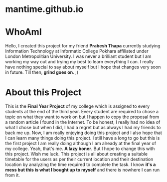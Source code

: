 # mantime.github.io

# WhoAmI
Hello, I created this project for my friend **Prabesh Thapa** currently studying Information Technology at Informatic College Pokhara affiliated under London Metropolitian University. I was never a brilliant student but I am working my way out and trying my best to learn everything I can. I really have nothing special to say about myself but I hope that changes very soon in future. Till then, **grind goes on**. ;)

# About this Project
This is the **Final Year Project** of my college which is assigned to every students at the end of the third year. Every student are required to chose a topic on what they want to work on but I happen to copy the proposal from a random article I found in the Internet. To be honest, I really had no idea of what I chose but when I did, I had a regret but as always I had my friends to back me up. Now, I am really enjoying doing this project and I also hope that I can learn many things doing this project. I still have a long to go but this is the first project I am really doing although I am already at the final year of my college. Yeah, that's me. **A lazy boner**. But I hope to change this with this project. Wish me luck.
This project is all about creating a suitable timetable for the users as per their current location and their destination location by analyzing the time required to complete the task. I know **it's a mess but this is what I bought up to myself** and there is nowhere I can run from it.  
